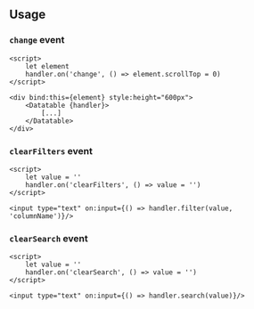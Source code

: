 

## Usage

### `change` event

```svelte
<script>
    let element
    handler.on('change', () => element.scrollTop = 0)
</script>

<div bind:this={element} style:height="600px">
    <Datatable {handler}>
        [...]
    </Datatable>
</div>
```

### `clearFilters` event

```svelte
<script>
    let value = ''
    handler.on('clearFilters', () => value = '')
</script>

<input type="text" on:input={() => handler.filter(value, 'columnName')}/>
```
### `clearSearch` event

```svelte
<script>
    let value = ''
    handler.on('clearSearch', () => value = '')
</script>

<input type="text" on:input={() => handler.search(value)}/>
```